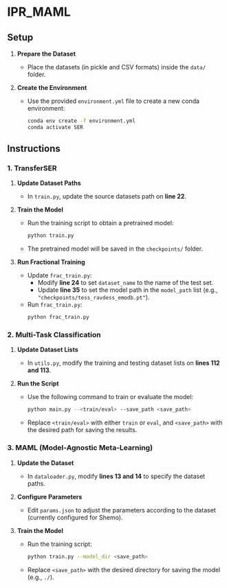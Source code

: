 # IPR_MAML
## Setup

1. **Prepare the Dataset**
   - Place the datasets (in pickle and CSV formats) inside the `data/` folder.

2. **Create the Environment**
   - Use the provided `environment.yml` file to create a new conda environment:
     ```bash
     conda env create -f environment.yml
     conda activate SER
     ```

## Instructions

### 1. TransferSER

1. **Update Dataset Paths**
   - In `train.py`, update the source datasets path on **line 22**.

2. **Train the Model**
   - Run the training script to obtain a pretrained model:
     ```bash
     python train.py
     ```
   - The pretrained model will be saved in the `checkpoints/` folder.

3. **Run Fractional Training**
   - Update `frac_train.py`:
     - Modify **line 24** to set `dataset_name` to the name of the test set.
     - Update **line 35** to set the model path in the `model_path` list (e.g., `"checkpoints/tess_ravdess_emodb.pt"`).
   - Run `frac_train.py`:
     ```bash
     python frac_train.py
     ```

### 2. Multi-Task Classification

1. **Update Dataset Lists**
   - In `utils.py`, modify the training and testing dataset lists on **lines 112 and 113**.

2. **Run the Script**
   - Use the following command to train or evaluate the model:
     ```bash
     python main.py --<train/eval> --save_path <save_path>
     ```
   - Replace `<train/eval>` with either `train` or `eval`, and `<save_path>` with the desired path for saving the results.

### 3. MAML (Model-Agnostic Meta-Learning)

1. **Update the Dataset**
   - In `dataloader.py`, modify **lines 13 and 14** to specify the dataset paths.

2. **Configure Parameters**
   - Edit `params.json` to adjust the parameters according to the dataset (currently configured for Shemo).

3. **Train the Model**
   - Run the training script:
     ```bash
     python train.py --model_dir <save_path>
     ```
   - Replace `<save_path>` with the desired directory for saving the model (e.g., `./`).

